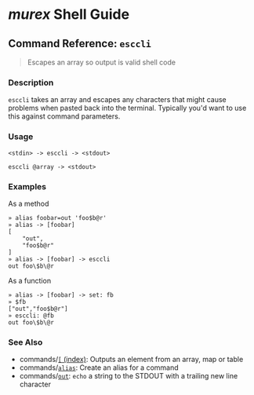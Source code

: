 # _murex_ Shell Guide

## Command Reference: `esccli`

> Escapes an array so output is valid shell code

### Description

`esccli` takes an array and escapes any characters that might cause problems
when pasted back into the terminal. Typically you'd want to use this against
command parameters.

### Usage

    <stdin> -> esccli -> <stdout>
    
    esccli @array -> <stdout>

### Examples

As a method

    » alias foobar=out 'foo$b@r'
    » alias -> [foobar]
    [
        "out",
        "foo$b@r"
    ]
    » alias -> [foobar] -> esccli
    out foo\$b\@r
    
As a function

    » alias -> [foobar] -> set: fb
    » $fb
    ["out","foo$b@r"]
    » esccli: @fb
    out foo\$b\@r

### See Also

* commands/[`[` (index)](../commands/index.md):
  Outputs an element from an array, map or table
* commands/[`alias`](../commands/alias.md):
  Create an alias for a command
* commands/[`out`](../commands/out.md):
  `echo` a string to the STDOUT with a trailing new line character